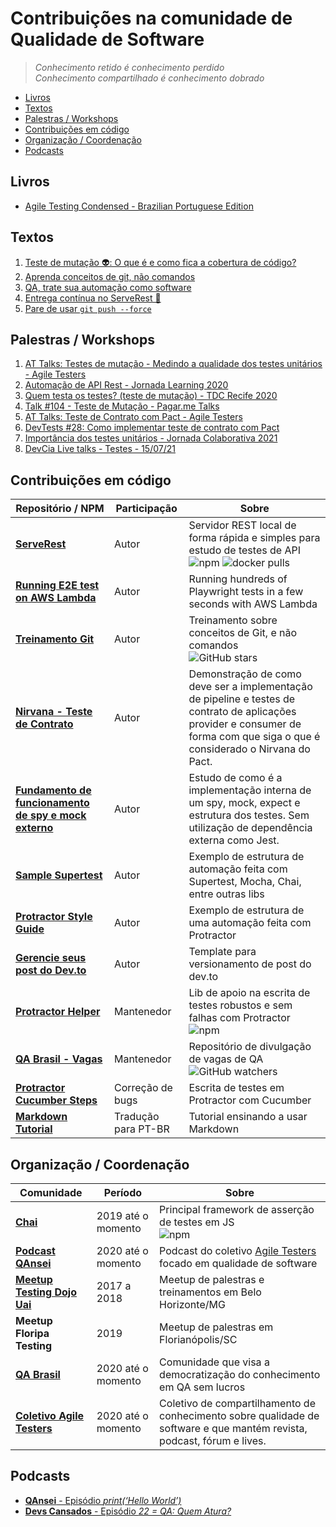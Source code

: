 # Contribuições na comunidade de Qualidade de Software

> _Conhecimento retido é conhecimento perdido_<BR>
> _Conhecimento compartilhado é conhecimento dobrado_

- [Livros](#livros)
- [Textos](#textos)
- [Palestras / Workshops](#palestras--workshops)
- [Contribuições em código](#contribuições-em-código)
- [Organização / Coordenação](#organização--coordenação)
- [Podcasts](#podcasts)

## Livros

- [Agile Testing Condensed - Brazilian Portuguese Edition](https://leanpub.com/agiletesting-condensed-brazilian-portuguese-edition/)

## Textos

1. [Teste de mutação 👽: O que é e como fica a cobertura de código?](https://github.com/PauloGoncalvesBH/teste-de-mutacao)
1. [Aprenda conceitos de git, não comandos](https://github.com/PauloGoncalvesBH/treinamento-git)
1. [QA, trate sua automação como software](https://github.com/PauloGoncalvesBH/QA-trate-sua-automacao-como-software)
1. [Entrega contínua no ServeRest 🚀](https://github.com/PauloGoncalvesBH/entrega-continua-no-serverest)
1. [Pare de usar `git push --force`](https://github.com/PauloGoncalvesBH/Pare-de-usar-git-push--force)

## Palestras / Workshops

1. [AT Talks: Testes de mutação - Medindo a qualidade dos testes unitários - Agile Testers](https://github.com/PauloGoncalvesBH/at-talks-testes-de-mutacao)
1. [Automação de API Rest - Jornada Learning 2020](https://github.com/PauloGoncalvesBH/automacao-api-rest-jornada-learning)
1. [Quem testa os testes? (teste de mutação) - TDC Recife 2020](./Quem%20testa%20os%20testes%20-%20TDC%20Recife%202020.pdf)
1. [Talk #104 - Teste de Mutação - Pagar.me Talks](https://www.youtube.com/watch?v=1RNRl3tEtKk)
1. [AT Talks: Teste de Contrato com Pact - Agile Testers](https://www.youtube.com/watch?v=1c2JmM9dafA)
1. [DevTests #28: Como implementar teste de contrato com Pact](https://www.youtube.com/watch?v=e1-FK4aJgV4)
1. [Importância dos testes unitários - Jornada Colaborativa 2021](https://summitonline3.jornadacolaborativa.com.br/)
1. [DevCia Live talks - Testes - 15/07/21](https://www.youtube.com/watch?v=jSkO9jamhJA)
  
## Contribuições em código

| Repositório / NPM | Participação | Sobre |
|--|--|--|
| **[ServeRest](https://github.com/PauloGoncalvesBH/ServeRest)** | Autor | Servidor REST local de forma rápida e simples para estudo de testes de API <br> ![npm](https://img.shields.io/npm/dt/serverest?style=flat-square) ![docker pulls](https://img.shields.io/docker/pulls/paulogoncalvesbh/serverest?style=flat-square) |
| **[Running E2E test on AWS Lambda](https://github.com/PauloGoncalvesBH/ServeRest)** | Autor | Running hundreds of Playwright tests in a few seconds with AWS Lambda |
| **[Treinamento Git](https://github.com/PauloGoncalvesBH/treinamento-git)** | Autor | Treinamento sobre conceitos de Git, e não comandos <br> ![GitHub stars](https://img.shields.io/github/stars/paulogoncalvesbh/treinamento-git?style=flat-square) |
| **[Nirvana - Teste de Contrato](https://github.com/PauloGoncalvesBH/nirvana-teste-de-contrato)** | Autor | Demonstração de como deve ser a implementação de pipeline e testes de contrato de aplicações provider e consumer de forma com que siga o que é considerado o Nirvana do Pact. |
| **[Fundamento de funcionamento de spy e mock externo](https://github.com/PauloGoncalvesBH/my-framework-test)** | Autor | Estudo de como é a implementação interna de um spy, mock, expect e estrutura dos testes. Sem utilização de dependência externa como Jest. |
| **[Sample Supertest](https://github.com/PauloGoncalvesBH/sample-supertest/)** | Autor | Exemplo de estrutura de automação feita com Supertest, Mocha, Chai, entre outras libs |
| **[Protractor Style Guide](https://github.com/PauloGoncalvesBH/protractor-style-guide)** | Autor | Exemplo de estrutura de uma automação feita com Protractor |
| **[Gerencie seus post do Dev.to](https://github.com/PauloGoncalvesBH/gerencie-seus-posts-do-dev.to)** | Autor | Template para versionamento de post do dev.to |
| **[Protractor Helper](https://www.npmjs.com/package/protractor-helper)** | Mantenedor | Lib de apoio na escrita de testes robustos e sem falhas com Protractor <br> ![npm](https://img.shields.io/npm/dm/protractor-helper?style=flat-square) |
| **[QA Brasil - Vagas](https://github.com/qa-brasil/vagas)** | Mantenedor | Repositório de divulgação de vagas de QA <br> ![GitHub watchers](https://img.shields.io/github/watchers/qa-brasil/vagas?style=flat-square) |
| **[Protractor Cucumber Steps](https://github.com/Marketionist/protractor-cucumber-steps/)** | Correção de bugs | Escrita de testes em Protractor com Cucumber |
| **[Markdown Tutorial](https://agea.github.io/tutorial.md/)** | Tradução para PT-BR | Tutorial ensinando a usar Markdown |

## Organização / Coordenação

| Comunidade | Período | Sobre |
|--|--|--|
| **[Chai](https://github.com/chaijs/chai)** | 2019 até o momento | Principal framework de asserção de testes em JS <br> ![npm](https://img.shields.io/npm/dm/chai?style=flat-square) |
| **[Podcast QAnsei](https://anchor.fm/qansei)** | 2020 até o momento | Podcast do coletivo [Agile Testers](https://agiletesters.com.br/) focado em qualidade de software |
| **[Meetup Testing Dojo Uai](https://www.meetup.com/pt-BR/Testing-Dojo-Uai/)** | 2017 a 2018 | Meetup de palestras e treinamentos em Belo Horizonte/MG |
| **Meetup Floripa Testing** | 2019 | Meetup de palestras em Florianópolis/SC |
| **[QA Brasil](https://github.com/qa-brasil)** | 2020 até o momento | Comunidade que visa a democratização do conhecimento em QA sem lucros |
| **[Coletivo Agile Testers](https://agiletesters.com.br/)** | 2020 até o momento | Coletivo de compartilhamento de conhecimento sobre qualidade de software e que mantém revista, podcast, fórum e lives.

## Podcasts

- [**QAnsei** - Episódio _print(‘Hello World’)_](https://anchor.fm/qansei/episodes/printHello-World-ed4jui/a-a20jvmg)
- [**Devs Cansados** - Episódio _22 = QA: Quem Atura?_](https://anchor.fm/devs-cansados/episodes/22--QA-Quem-Atura-eikcdt)
